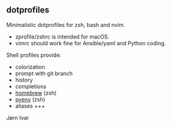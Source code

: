 ## dotprofiles
Minimalistic dotprofiles for zsh, bash and nvim.
- zprofile/zshrc is intended for macOS.
- vimrc should work fine for Ansible/yaml and Python coding.

Shell profiles provide:
- colorization
- prompt with git branch
- history
- completions
- [homebrew](https://github.com/Homebrew) (zsh)
- [pyenv](https://github.com/pyenv/pyenv) (zsh)
- aliases +++

Jørn Ivar
